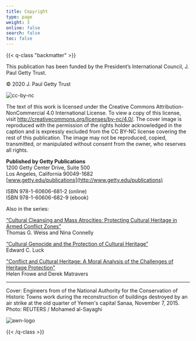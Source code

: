 ```yaml
---
title: Copyright
type: page
weight: 3
online: false
search: false
toc: false
---
```


{{< q-class "backmatter" >}}

This publication has been funded by the President’s International Council, J. Paul Getty Trust.

© 2020 J. Paul Getty Trust

![cc-by-nc](/img/cc-by-nc.png)

The text of this work is licensed under the Creative Commons Attribution-NonCommercial 4.0 International License. To view a copy of this license, visit http://creativecommons.org/licenses/by-nc/4.0/. The cover image is reproduced with the permission of the rights holder acknowledged in the caption and is expressly excluded from the CC BY-NC license covering the rest of this publication. The image may not be reproduced, copied, transmitted, or manipulated without consent from the owner, who reserves all rights.

**Published by Getty Publications**<br />
1200 Getty Center Drive, Suite 500<br />
Los Angeles, California 90049-1682<br />
[www.getty.edu/publications](http://www.getty.edu/publications)

ISBN 978-1-60606-681-2 (online)<br />
ISBN 978-1-60606-682-9 (ebook)

Also in the series:

[“Cultural Cleansing and Mass Atrocities: Protecting Cultural Heritage in Armed Conflict Zones”](http://www.getty.edu/publications/pdfs/CulturalCleansing_Weiss_Connelly.pdf) <br />Thomas G. Weiss and Nina Connelly

[“Cultural Genocide and the Protection of Cultural Heritage”](http://www.getty.edu/publications/pdfs/CulturalGenocide_Luck.pdf) <br />Edward C. Luck

["Conflict and Cultural Heritage: A Moral Analysis of the Challenges of Heritage Protection"](https://www.getty.edu/publications/occasional-papers-3/downloads/FroweMatravers_ConflictandCulturalHeritage.pdf) <br />Helen Frowe and Derek Matravers


---

Cover: Engineers from of the National Authority for the Conservation of Historic Towns work during the reconstruction of buildings destroyed by an air strike at the old quarter of Yemen's capital Sanaa, November 7, 2015. Photo: REUTERS / Mohamed al-Sayaghi

![awn-logo](/img/awn-logo-and-line.png)

{{< /q-class >}}
